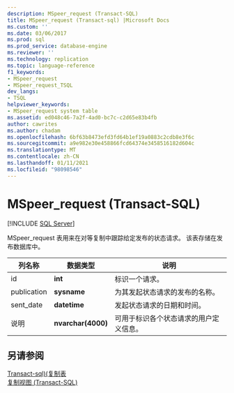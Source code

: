 ```yaml
---
description: MSpeer_request (Transact-SQL)
title: MSpeer_request (Transact-sql) |Microsoft Docs
ms.custom: ''
ms.date: 03/06/2017
ms.prod: sql
ms.prod_service: database-engine
ms.reviewer: ''
ms.technology: replication
ms.topic: language-reference
f1_keywords:
- MSpeer_request
- MSpeer_request_TSQL
dev_langs:
- TSQL
helpviewer_keywords:
- MSpeer_request system table
ms.assetid: ed048c46-7a2f-4ad0-bc7c-c2d65e83b4fb
author: cawrites
ms.author: chadam
ms.openlocfilehash: 6bf63b8473efd3fd64b1ef19a0883c2cdb8e3f6c
ms.sourcegitcommit: a9e982e30e458866fcd64374e3458516182d604c
ms.translationtype: MT
ms.contentlocale: zh-CN
ms.lasthandoff: 01/11/2021
ms.locfileid: "98098546"
---
```

# <a name="mspeer_request-transact-sql"></a>MSpeer_request (Transact-SQL)
[!INCLUDE [SQL Server](../../includes/applies-to-version/sqlserver.md)]

  MSpeer_request 表用来在对等复制中跟踪给定发布的状态请求。 该表存储在发布数据库中。  
  
|列名称|数据类型|说明|  
|-----------------|---------------|-----------------|  
|id|**int**|标识一个请求。|  
|publication|**sysname**|为其发起状态请求的发布的名称。|  
|sent_date|**datetime**|发起状态请求的日期和时间。|  
|说明|**nvarchar(4000)**|可用于标识各个状态请求的用户定义信息。|  
  
## <a name="see-also"></a>另请参阅  
 [Transact-sql&#41;&#40;复制表 ](../../relational-databases/system-tables/replication-tables-transact-sql.md)   
 [复制视图 (Transact-SQL)](../../relational-databases/system-views/replication-views-transact-sql.md)  
  
  
